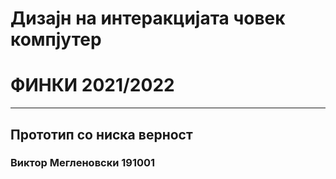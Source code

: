 # Дизајн на интеракцијата човек компјутер
# ФИНКИ 2021/2022
---
## Прототип со ниска верност
### Виктор Мегленовски 191001
